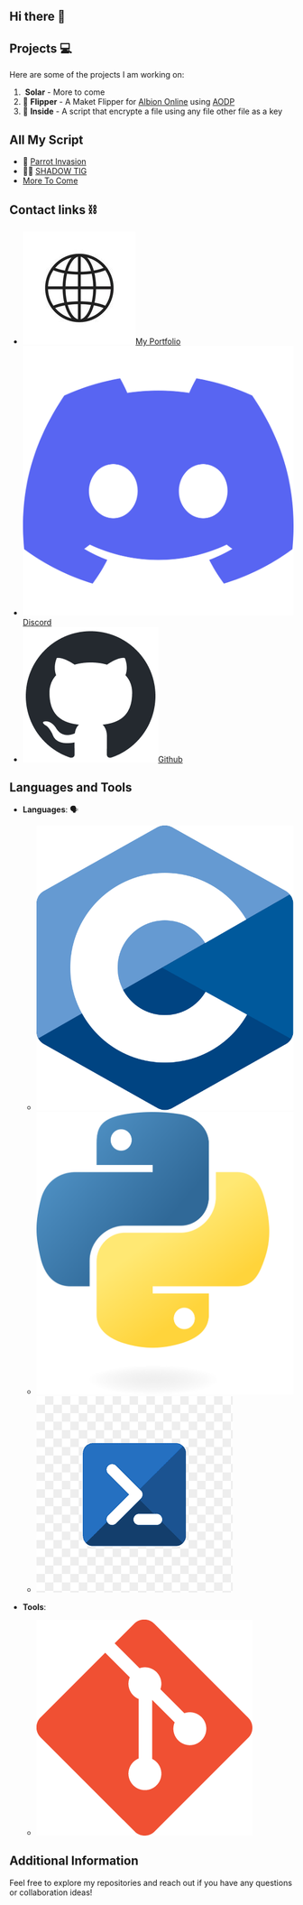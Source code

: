## Hi there 👋

<!--
**Chahalor/Chahalor** is a ✨ _special_ ✨ repository because its `README.md` (this file) appears on your GitHub profile.

Here are some ideas to get you started:

- 🔭 I’m currently working on ...
- 🌱 I’m currently learning ...
- 👯 I’m looking to collaborate on ...
- 🤔 I’m looking for help with ...
- 💬 Ask me about ...
- 📫 How to reach me: ...
- 😄 Pronouns: ...
- ⚡ Fun fact: ...
-->

## Projects 💻

Here are some of the projects I am working on:

1. ![]() **Solar** - More to come
2. 🏦 **Flipper** - A Maket Flipper for [Albion Online](https://albiononline.com/home) using [AODP](https://www.albion-online-data.com/)
3. 📁 **Inside** - A script that encrypte a file using any file other file as a key

## All My Script

- 🦜 [Parrot Invasion](https://chahalor.github.io//parrot)
- 🧑‍🏭 [SHADOW TIG](https://chahalor.github.io//tig)
- [More To Come](https://github.com/Chahalor?tab=repositories)

## Contact links ⛓️

- ![Logo Portfolio](/logo/web%20logo.jpg)[My Portfolio](https://chahalor.github.io)
- ![Logo Discord](/logo/logo%20discord.png)[Discord](discord.com/users/chahalor)
- ![Logo Github](/logo/logo%20github.png)[Github](https://github.com/Chahalor)

## Languages and Tools

- **Languages**: 🗣️
	- ![C logo](/logo/logo%20C.svg)
	- ![Python logo](/logo/logo%20python.png)
	- ![Shell logo](/logo/logo%20shell.png)

- **Tools**:
	- ![Git logo](/logo/logo%20git.png)

## Additional Information

Feel free to explore my repositories and reach out if you have any questions or collaboration ideas!